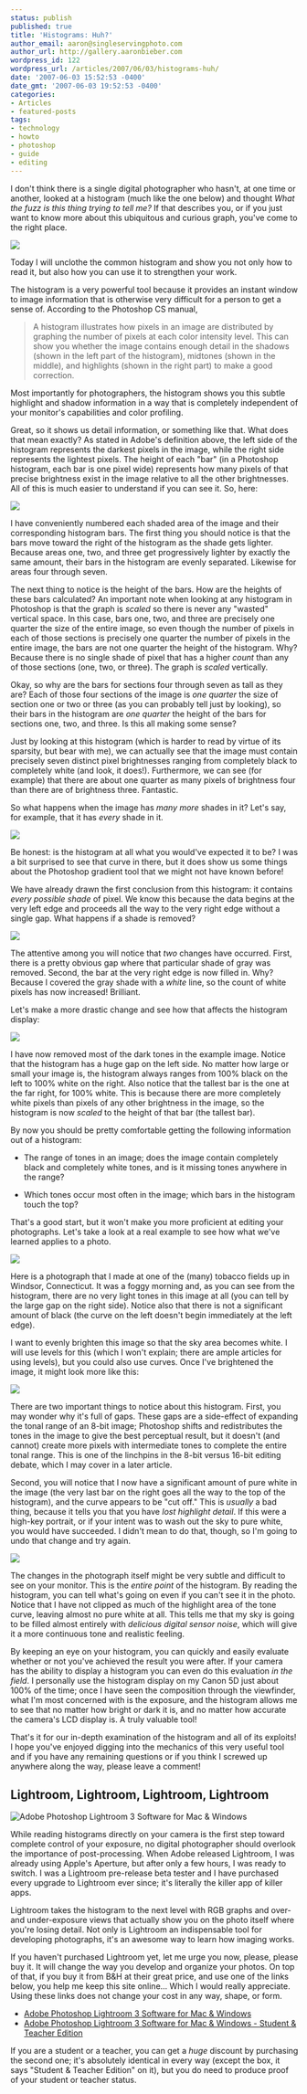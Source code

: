 ```yaml
---
status: publish
published: true
title: 'Histograms: Huh?'
author_email: aaron@singleservingphoto.com
author_url: http://gallery.aaronbieber.com
wordpress_id: 122
wordpress_url: /articles/2007/06/03/histograms-huh/
date: '2007-06-03 15:52:53 -0400'
date_gmt: '2007-06-03 19:52:53 -0400'
categories:
- Articles
- featured-posts
tags:
- technology
- howto
- photoshop
- guide
- editing
---
```


I don't think there is a single digital photographer who hasn't, at one time or
another, looked at a histogram (much like the one below) and thought _What the
fuzz is this thing trying to tell me?_ If that describes you, or if you just
want to know more about this ubiquitous and curious graph, you've come to the
right place.

![](/articles/Histograms/Figure-1.gif)

Today I will unclothe the common histogram and show you not only how to read it,
but also how you can use it to strengthen your work.<!--more-->

The histogram is a very powerful tool because it provides an instant window to
image information that is otherwise very difficult for a person to get a sense
of. According to the Photoshop CS manual,

> A histogram illustrates how pixels in an image are distributed by graphing the
> number of pixels at each color intensity level. This can show you whether the
> image contains enough detail in the shadows (shown in the left part of the
> histogram), midtones (shown in the middle), and highlights (shown in the right
> part) to make a good correction.

Most importantly for photographers, the histogram shows you this subtle
highlight and shadow information in a way that is completely independent of your
monitor's capabilities and color profiling.

Great, so it shows us detail information, or something like that. What does that
mean exactly? As stated in Adobe's definition above, the left side of the
histogram represents the darkest pixels in the image, while the right side
represents the lightest pixels. The height of each "bar" (in a Photoshop
histogram, each bar is one pixel wide) represents how many pixels of that
precise brightness exist in the image relative to all the other
brightnesses. All of this is much easier to understand if you can see it. So,
here:

![](/articles/Histograms/Figure-2.gif)

I have conveniently numbered each shaded area of the image and their
corresponding histogram bars. The first thing you should notice is that the bars
move toward the right of the histogram as the shade gets lighter. Because areas
one, two, and three get progressively lighter by exactly the same amount, their
bars in the histogram are evenly separated. Likewise for areas four through
seven.

The next thing to notice is the height of the bars. How are the heights of these
bars calculated? An important note when looking at any histogram in Photoshop is
that the graph is _scaled_ so there is never any "wasted" vertical space. In
this case, bars one, two, and three are precisely one quarter the size of the
entire image, so even though the number of pixels in each of those sections is
precisely one quarter the number of pixels in the entire image, the bars are not
one quarter the height of the histogram. Why? Because there is no single shade
of pixel that has a higher _count_ than any of those sections (one, two, or
three). The graph is _scaled_ vertically.

Okay, so why are the bars for sections four through seven as tall as they are?
Each of those four sections of the image is _one quarter_ the size of section
one or two or three (as you can probably tell just by looking), so their bars in
the histogram are _one quarter_ the height of the bars for sections one, two,
and three. Is this all making some sense?

Just by looking at this histogram (which is harder to read by virtue of its
sparsity, but bear with me), we can actually see that the image must contain
precisely seven distinct pixel brightnesses ranging from completely black to
completely white (and look, it does!). Furthermore, we can see (for example)
that there are about one quarter as many pixels of brightness four than there
are of brightness three. Fantastic.

So what happens when the image has *many more* shades in it? Let's say, for
example, that it has *every* shade in it.

![](/articles/Histograms/Figure-3.gif)

Be honest: is the histogram at all what you would've expected it to be?  I was a
bit surprised to see that curve in there, but it does show us some things about
the Photoshop gradient tool that we might not have known before!

We have already drawn the first conclusion from this histogram: it contains
*every possible shade* of pixel. We know this because the data begins at the
very left edge and proceeds all the way to the very right edge without a single
gap. What happens if a shade is removed?

![](/articles/Histograms/Figure-4.gif)

The attentive among you will notice that *two* changes have occurred.  First,
there is a pretty obvious gap where that particular shade of gray was
removed. Second, the bar at the very right edge is now filled in.  Why? Because
I covered the gray shade with a _white_ line, so the count of white pixels has
now increased! Brilliant.

Let's make a more drastic change and see how that affects the histogram display:

![](/articles/Histograms/Figure-5.gif)

I have now removed most of the dark tones in the example image. Notice that the
histogram has a huge gap on the left side. No matter how large or small your
image is, the histogram always ranges from 100% black on the left to 100% white
on the right. Also notice that the tallest bar is the one at the far right, for
100% white. This is because there are more completely white pixels than pixels
of any other brightness in the image, so the histogram is now _scaled_ to the
height of that bar (the tallest bar).

By now you should be pretty comfortable getting the following information out of
a histogram:

* The range of tones in an image; does the image contain completely black and
  completely white tones, and is it missing tones anywhere in the range?

* Which tones occur most often in the image; which bars in the
  histogram touch the top?

That's a good start, but it won't make you more proficient at editing your
photographs. Let's take a look at a real example to see how what we've learned
applies to a photo.

![](/articles/Histograms/Figure-6.jpg)

Here is a photograph that I made at one of the (many) tobacco fields up in
Windsor, Connecticut. It was a foggy morning and, as you can see from the
histogram, there are no very light tones in this image at all (you can tell by
the large gap on the right side). Notice also that there is not a significant
amount of black (the curve on the left doesn't begin immediately at the left
edge).

I want to evenly brighten this image so that the sky area becomes white.
I will use levels for this (which I won't explain; there are ample
articles for using levels), but you could also use curves. Once I've
brightened the image, it might look more like this:

![](/articles/Histograms/Figure-7.jpg)

There are two important things to notice about this histogram. First, you may
wonder why it's full of gaps. These gaps are a side-effect of expanding the
tonal range of an 8-bit image; Photoshop shifts and redistributes the tones in
the image to give the best perceptual result, but it doesn't (and cannot) create
more pixels with intermediate tones to complete the entire tonal range. This is
one of the linchpins in the 8-bit versus 16-bit editing debate, which I may
cover in a later article.

Second, you will notice that I now have a significant amount of pure white in
the image (the very last bar on the right goes all the way to the top of the
histogram), and the curve appears to be "cut off." This is _usually_ a bad
thing, because it tells you that you have _lost highlight detail_. If this were
a high-key portrait, or if your intent was to wash out the sky to pure white,
you would have succeeded. I didn't mean to do that, though, so I'm going to undo
that change and try again.

![](/articles/Histograms/Figure-8.jpg)

The changes in the photograph itself might be very subtle and difficult to see
on your monitor. This is the _entire point_ of the histogram.  By reading the
histogram, you can tell what's going on even if you can't see it in the
photo. Notice that I have not clipped as much of the highlight area of the tone
curve, leaving almost no pure white at all.  This tells me that my sky is going
to be filled almost entirely with _delicious digital sensor noise_, which will
give it a more continuous tone and realistic feeling.

By keeping an eye on your histogram, you can quickly and easily evaluate whether
or not you've achieved the result you were after. If your camera has the ability
to display a histogram you can even do this evaluation _in the field_. I
personally use the histogram display on my Canon 5D just about 100% of the time;
once I have seen the composition through the viewfinder, what I'm most concerned
with is the exposure, and the histogram allows me to see that no matter how
bright or dark it is, and no matter how accurate the camera's LCD display is. A
truly valuable tool!

That's it for our in-depth examination of the histogram and all of its exploits!
I hope you've enjoyed digging into the mechanics of this very useful tool and if
you have any remaining questions or if you think I screwed up anywhere along the
way, please leave a comment!

## Lightroom, Lightroom, Lightroom, Lightroom

![](/wp-content/uploads/2007/06/Adobe-Photoshop-Lightroom-3-Software-for-Mac-Windows--150x150.jpg "Adobe Photoshop Lightroom 3 Software for Mac & Windows")

While reading histograms directly on your camera is the first step toward
complete control of your exposure, no digital photographer should overlook the
importance of post-processing. When Adobe released Lightroom, I was already
using Apple's Aperture, but after only a few hours, I was ready to switch. I was
a Lightroom pre-release beta tester and I have purchased every upgrade to
Lightroom ever since; it's literally the killer app of killer apps.

Lightroom takes the histogram to the next level with RGB graphs and over- and
under-exposure views that actually show you on the photo itself where you're
losing detail. Not only is Lightroom an indispensable tool for developing
photographs, it's an awesome way to learn how imaging works.

If you haven't purchased Lightroom yet, let me urge you now, please, please buy
it. It will change the way you develop and organize your photos. On top of that,
if you buy it from B&H at their great price, and use one of the links below, you
help me keep this site online... Which I would really appreciate. Using these
links does not change your cost in any way, shape, or form.

* [Adobe Photoshop Lightroom 3 Software for Mac & Windows][lr3]
* [Adobe Photoshop Lightroom 3 Software for Mac & Windows - Student & Teacher Edition][lr3st]

[lr3]: http://www.bhphotovideo.com/c/product/720705-REG/Adobe_65081059_Photoshop_Lightroom_3_Software.html/BI/1816/KBID/2457
[lr3st]: http://www.bhphotovideo.com/c/product/725508-REG/Adobe_65074697_Photoshop_Lightroom_3_Software.html/BI/1816/KBID/2457

If you are a student or a teacher, you can get a _huge_ discount by purchasing
the second one; it's absolutely identical in every way (except the box, it says
"Student & Teacher Edition" on it), but you do need to produce proof of your
student or teacher status.
